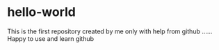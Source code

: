 # hello-world
This is the first repository created by me  only with  help from github ......
Happy to use and learn github
